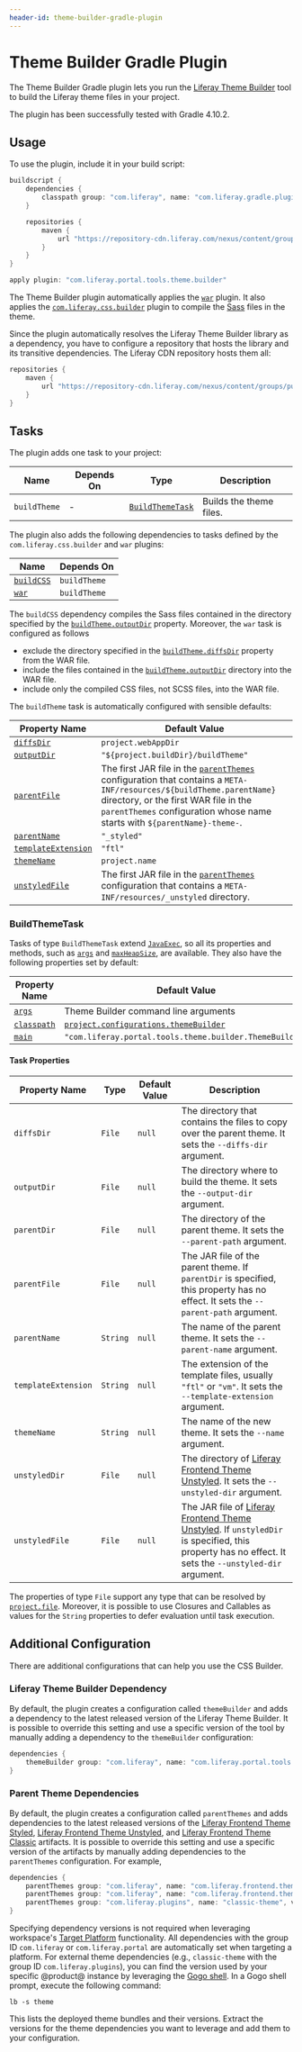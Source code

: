 ```yaml
---
header-id: theme-builder-gradle-plugin
---
```


# Theme Builder Gradle Plugin

The Theme Builder Gradle plugin lets you run the [Liferay Theme Builder](https://github.com/liferay/liferay-portal/tree/master/modules/util/portal-tools-theme-builder)
tool to build the Liferay theme files in your project.

The plugin has been successfully tested with Gradle 4.10.2.

## Usage

To use the plugin, include it in your build script:

```gradle
buildscript {
    dependencies {
        classpath group: "com.liferay", name: "com.liferay.gradle.plugins.theme.builder", version: "2.0.6"
    }

    repositories {
        maven {
            url "https://repository-cdn.liferay.com/nexus/content/groups/public"
        }
    }
}

apply plugin: "com.liferay.portal.tools.theme.builder"
```

The Theme Builder plugin automatically applies the [`war`](https://docs.gradle.org/current/userguide/war_plugin.html)
plugin. It also applies the [`com.liferay.css.builder`](https://github.com/liferay/liferay-portal/tree/master/modules/sdk/gradle-plugins-css-builder)
plugin to compile the [Sass](http://sass-lang.com/) files in the theme.

Since the plugin automatically resolves the Liferay Theme Builder library as a
dependency, you have to configure a repository that hosts the library and its
transitive dependencies. The Liferay CDN repository hosts them all:

```gradle
repositories {
    maven {
        url "https://repository-cdn.liferay.com/nexus/content/groups/public"
    }
}
```

## Tasks

The plugin adds one task to your project:

Name | Depends On | Type | Description
---- | ---------- | ---- | -----------
`buildTheme` | \- | [`BuildThemeTask`](#buildthemetask) | Builds the theme files.

The plugin also adds the following dependencies to tasks defined by the
`com.liferay.css.builder` and `war` plugins:

Name | Depends On
---- | ----------
[`buildCSS`](https://github.com/liferay/liferay-portal/tree/master/modules/sdk/gradle-plugins-css-builder#tasks) | `buildTheme`
[`war`](https://docs.gradle.org/current/userguide/war_plugin.html#sec:war_default_settings) | `buildTheme`

The `buildCSS` dependency compiles the Sass files contained in the directory
specified by the [`buildTheme.outputDir`](#outputdir) property. Moreover, the
`war` task is configured as follows

- exclude the directory specified in the [`buildTheme.diffsDir`](#diffsdir)
property from the WAR file.
- include the files contained in the [`buildTheme.outputDir`](#outputdir)
directory into the WAR file.
- include only the compiled CSS files, not SCSS files, into the WAR file.

The `buildTheme` task is automatically configured with sensible defaults:

Property Name | Default Value
------------- | -------------
[`diffsDir`](#diffsdir) | `project.webAppDir`
[`outputDir`](#outputdir) | `"${project.buildDir}/buildTheme"`
[`parentFile`](#parentfile) | The first JAR file in the [`parentThemes`](#parent-theme-dependencies) configuration that contains a `META-INF/resources/${buildTheme.parentName}` directory, or the first WAR file in the `parentThemes` configuration whose name starts with `${parentName}-theme-`.
[`parentName`](#parentname) | `"_styled"`
[`templateExtension`](#templateextension) | `"ftl"`
[`themeName`](#themename) | `project.name`
[`unstyledFile`](#unstyledfile) | The first JAR file in the [`parentThemes`](#parent-theme-dependencies) configuration that contains a `META-INF/resources/_unstyled` directory.

### BuildThemeTask

Tasks of type `BuildThemeTask` extend [`JavaExec`](https://docs.gradle.org/current/dsl/org.gradle.api.tasks.JavaExec.html),
so all its properties and methods, such as [`args`](https://docs.gradle.org/current/dsl/org.gradle.api.tasks.JavaExec.html#org.gradle.api.tasks.JavaExec:args\(java.css.Iterable\))
and [`maxHeapSize`](https://docs.gradle.org/current/dsl/org.gradle.api.tasks.JavaExec.html#org.gradle.api.tasks.JavaExec:maxHeapSize),
are available. They also have the following properties set by default:

Property Name | Default Value
------------- | -------------
[`args`](https://docs.gradle.org/current/dsl/org.gradle.api.tasks.JavaExec.html#org.gradle.api.tasks.JavaExec:args) | Theme Builder command line arguments
[`classpath`](https://docs.gradle.org/current/dsl/org.gradle.api.tasks.JavaExec.html#org.gradle.api.tasks.JavaExec:classpath) | [`project.configurations.themeBuilder`](#liferay-theme-builder-dependency)
[`main`](https://docs.gradle.org/current/dsl/org.gradle.api.tasks.JavaExec.html#org.gradle.api.tasks.JavaExec:main) | `"com.liferay.portal.tools.theme.builder.ThemeBuilder"`

#### Task Properties

Property Name | Type | Default Value | Description
------------- | ---- | ------------- | -----------
<a name="diffsdir"></a>`diffsDir` | `File` | `null` | The directory that contains the files to copy over the parent theme. It sets the `--diffs-dir` argument.
<a name="outputdir"></a>`outputDir` | `File` | `null` | The directory where to build the theme. It sets the `--output-dir` argument.
<a name="parentdir"></a>`parentDir` | `File` | `null` | The directory of the parent theme. It sets the `--parent-path` argument.
<a name="parentfile"></a>`parentFile` | `File` | `null` | The JAR file of the parent theme. If `parentDir` is specified, this property has no effect. It sets the `--parent-path` argument.
<a name="parentname"></a>`parentName` | `String` | `null` | The name of the parent theme. It sets the `--parent-name` argument.
<a name="templateextension"></a>`templateExtension` | `String` | `null` | The extension of the template files, usually `"ftl"` or `"vm"`. It sets the `--template-extension` argument.
<a name="themename"></a>`themeName` | `String` | `null` | The name of the new theme. It sets the `--name` argument.
<a name="unstyleddir"></a>`unstyledDir` | `File` | `null` | The directory of [Liferay Frontend Theme Unstyled](https://github.com/liferay/liferay-portal/tree/master/modules/apps/frontend-theme/frontend-theme-unstyled). It sets the `--unstyled-dir` argument.
<a name="unstyledfile"></a>`unstyledFile` | `File` | `null` | The JAR file of [Liferay Frontend Theme Unstyled](https://github.com/liferay/liferay-portal/tree/master/modules/apps/frontend-theme/frontend-theme-unstyled). If `unstyledDir` is specified, this property has no effect. It sets the `--unstyled-dir` argument.

The properties of type `File` support any type that can be resolved by [`project.file`](https://docs.gradle.org/current/dsl/org.gradle.api.Project.html#org.gradle.api.Project:file\(java.css.Object\)).
Moreover, it is possible to use Closures and Callables as values for the
`String` properties to defer evaluation until task execution.

## Additional Configuration

There are additional configurations that can help you use the CSS Builder.

### Liferay Theme Builder Dependency

By default, the plugin creates a configuration called `themeBuilder` and adds a
dependency to the latest released version of the Liferay Theme Builder. It is
possible to override this setting and use a specific version of the tool by
manually adding a dependency to the `themeBuilder` configuration:

```gradle
dependencies {
    themeBuilder group: "com.liferay", name: "com.liferay.portal.tools.theme.builder", version: "1.1.7"
}
```

### Parent Theme Dependencies

By default, the plugin creates a configuration called `parentThemes` and adds
dependencies to the latest released versions of the
[Liferay Frontend Theme Styled](https://github.com/liferay/liferay-portal/tree/master/modules/apps/frontend-theme/frontend-theme-styled),
[Liferay Frontend Theme Unstyled](https://github.com/liferay/liferay-portal/tree/master/modules/apps/frontend-theme/frontend-theme-unstyled),
and [Liferay Frontend Theme Classic](https://github.com/liferay/liferay-portal/tree/master/modules/apps/frontend-theme/frontend-theme-classic)
artifacts. It is possible to override this setting and use a specific version of
the artifacts by manually adding dependencies to the `parentThemes`
configuration. For example,

```gradle
dependencies {
    parentThemes group: "com.liferay", name: "com.liferay.frontend.theme.styled", version: "VERSION"
    parentThemes group: "com.liferay", name: "com.liferay.frontend.theme.unstyled", version: "VERSION"
    parentThemes group: "com.liferay.plugins", name: "classic-theme", version: "VERSION"
}
```

Specifying dependency versions is not required when leveraging workspace's
[Target Platform](/docs/7-1/tutorials/-/knowledge_base/t/managing-the-target-platform-for-liferay-workspace)
functionality. All dependencies with the group ID `com.liferay` or
`com.liferay.portal` are automatically set when targeting a platform. For
external theme dependencies (e.g., `classic-theme` with the group ID
`com.liferay.plugins`), you can find the version used by your specific @product@
instance by leveraging the
[Gogo shell](/docs/7-1/reference/-/knowledge_base/r/using-the-felix-gogo-shell).
In a Gogo shell prompt, execute the following command:

    lb -s theme

This lists the deployed theme bundles and their versions. Extract the versions
for the theme dependencies you want to leverage and add them to your
configuration.
